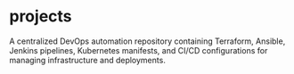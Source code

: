 # projects
A centralized DevOps automation repository containing Terraform, Ansible, Jenkins pipelines, Kubernetes manifests, and CI/CD configurations for managing infrastructure and deployments.
